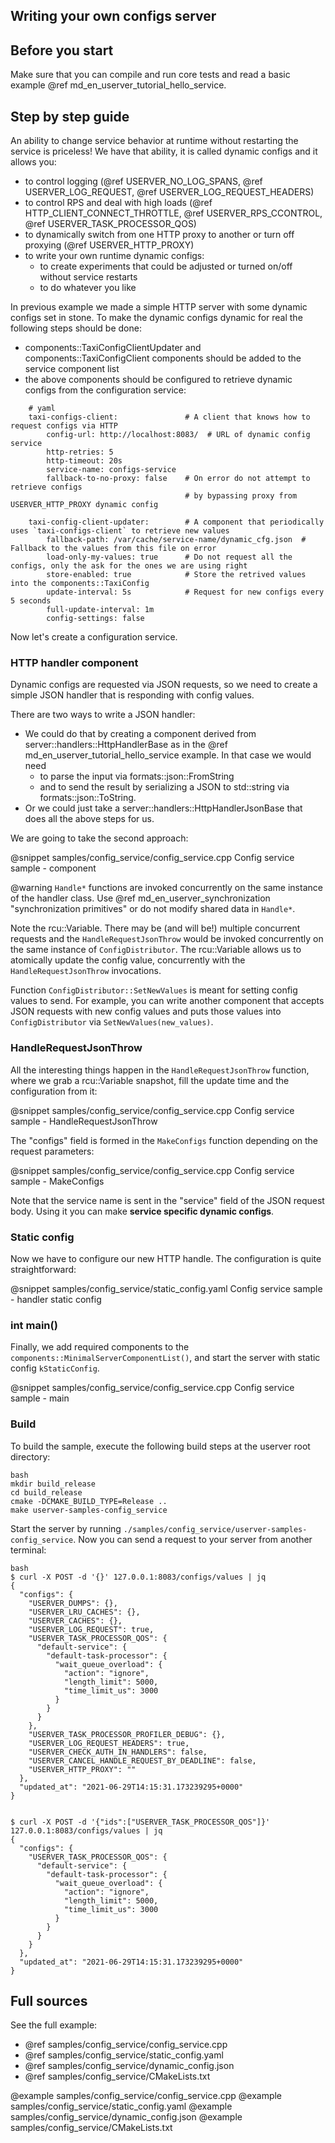 ## Writing your own configs server

## Before you start

Make sure that you can compile and run core tests and read a basic example @ref md_en_userver_tutorial_hello_service.

## Step by step guide

An ability to change service behavior at runtime without restarting the service is priceless! We have that ability, it is called dynamic configs and it allows you:

* to control logging (@ref USERVER_NO_LOG_SPANS, @ref USERVER_LOG_REQUEST, @ref USERVER_LOG_REQUEST_HEADERS)
* to control RPS and deal with high loads (@ref HTTP_CLIENT_CONNECT_THROTTLE, @ref USERVER_RPS_CCONTROL, @ref USERVER_TASK_PROCESSOR_QOS)
* to dynamically switch from one HTTP proxy to another or turn off proxying (@ref USERVER_HTTP_PROXY)
* to write your own runtime dynamic configs:
  * to create experiments that could be adjusted or turned on/off without service restarts
  * to do whatever you like

In previous example we made a simple HTTP server with some dynamic configs set in stone. To make the dynamic configs dynamic for real the following steps should be done:
* components::TaxiConfigClientUpdater and components::TaxiConfigClient components should be added to the service component list
* the above components should be configured to retrieve dynamic configs from the configuration service:

```
    # yaml
    taxi-configs-client:               # A client that knows how to request configs via HTTP
        config-url: http://localhost:8083/  # URL of dynamic config service
        http-retries: 5
        http-timeout: 20s
        service-name: configs-service
        fallback-to-no-proxy: false    # On error do not attempt to retrieve configs 
                                       # by bypassing proxy from USERVER_HTTP_PROXY dynamic config

    taxi-config-client-updater:        # A component that periodically uses `taxi-configs-client` to retrieve new values
        fallback-path: /var/cache/service-name/dynamic_cfg.json  # Fallback to the values from this file on error
        load-only-my-values: true      # Do not request all the configs, only the ask for the ones we are using right 
        store-enabled: true            # Store the retrived values into the components::TaxiConfig
        update-interval: 5s            # Request for new configs every 5 seconds
        full-update-interval: 1m
        config-settings: false
```

Now let's create a configuration service.


### HTTP handler component

Dynamic configs are requested via JSON requests, so we need to create a simple JSON handler that is responding with config values.

There are two ways to write a JSON handler:
* We could do that by creating a component derived from server::handlers::HttpHandlerBase as in the @ref md_en_userver_tutorial_hello_service example. In that case we would need
    * to parse the input via formats::json::FromString
    * and to send the result by serializing a JSON to std::string via formats::json::ToString.
* Or we could just take a server::handlers::HttpHandlerJsonBase that does all the above steps for us.

We are going to take the second approach:

@snippet samples/config_service/config_service.cpp Config service sample - component

@warning `Handle*` functions are invoked concurrently on the same instance of the handler class. Use @ref md_en_userver_synchronization "synchronization primitives" or do not modify shared data in `Handle*`.

Note the rcu::Variable. There may be (and will be!) multiple concurrent requests and the `HandleRequestJsonThrow` would be invoked concurrently on the same instance of `ConfigDistributor`. The rcu::Variable allows us to atomically update the config value, concurrently with the `HandleRequestJsonThrow` invocations.

Function `ConfigDistributor::SetNewValues` is meant for setting config values to send. For example, you can write another component that accepts JSON requests with new config values and puts those values into `ConfigDistributor` via `SetNewValues(new_values)`.

### HandleRequestJsonThrow

All the interesting things happen in the `HandleRequestJsonThrow` function, where we grab a rcu::Variable snapshot, fill the update time and the configuration from it:

@snippet samples/config_service/config_service.cpp Config service sample - HandleRequestJsonThrow

The "configs" field is formed in the `MakeConfigs` function depending on the request parameters:

@snippet samples/config_service/config_service.cpp Config service sample - MakeConfigs

Note that the service name is sent in the "service" field of the JSON request body. Using it you can make **service specific dynamic configs**.

### Static config

Now we have to configure our new HTTP handle. The configuration is quite straightforward:

@snippet samples/config_service/static_config.yaml Config service sample - handler static config


### int main()

Finally, 
we add required components to the `components::MinimalServerComponentList()`,
and start the server with static config `kStaticConfig`.

@snippet samples/config_service/config_service.cpp  Config service sample - main

### Build
To build the sample, execute the following build steps at the userver root directory:
```
bash
mkdir build_release
cd build_release
cmake -DCMAKE_BUILD_TYPE=Release ..
make userver-samples-config_service
```

Start the server by running `./samples/config_service/userver-samples-config_service`.
Now you can send a request to your server from another terminal:
```
bash
$ curl -X POST -d '{}' 127.0.0.1:8083/configs/values | jq
{
  "configs": {
    "USERVER_DUMPS": {},
    "USERVER_LRU_CACHES": {},
    "USERVER_CACHES": {},
    "USERVER_LOG_REQUEST": true,
    "USERVER_TASK_PROCESSOR_QOS": {
      "default-service": {
        "default-task-processor": {
          "wait_queue_overload": {
            "action": "ignore",
            "length_limit": 5000,
            "time_limit_us": 3000
          }
        }
      }
    },
    "USERVER_TASK_PROCESSOR_PROFILER_DEBUG": {},
    "USERVER_LOG_REQUEST_HEADERS": true,
    "USERVER_CHECK_AUTH_IN_HANDLERS": false,
    "USERVER_CANCEL_HANDLE_REQUEST_BY_DEADLINE": false,
    "USERVER_HTTP_PROXY": ""
  },
  "updated_at": "2021-06-29T14:15:31.173239295+0000"
}


$ curl -X POST -d '{"ids":["USERVER_TASK_PROCESSOR_QOS"]}' 127.0.0.1:8083/configs/values | jq
{
  "configs": {
    "USERVER_TASK_PROCESSOR_QOS": {
      "default-service": {
        "default-task-processor": {
          "wait_queue_overload": {
            "action": "ignore",
            "length_limit": 5000,
            "time_limit_us": 3000
          }
        }
      }
    }
  },
  "updated_at": "2021-06-29T14:15:31.173239295+0000"
}
```

## Full sources

See the full example:
* @ref samples/config_service/config_service.cpp
* @ref samples/config_service/static_config.yaml
* @ref samples/config_service/dynamic_config.json
* @ref samples/config_service/CMakeLists.txt

@example samples/config_service/config_service.cpp
@example samples/config_service/static_config.yaml
@example samples/config_service/dynamic_config.json
@example samples/config_service/CMakeLists.txt

